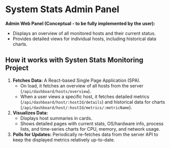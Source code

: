 # System Stats Admin Panel

**Admin Web Panel (Conceptual - to be fully implemented by the user):**
- Displays an overview of all monitored hosts and their current status.
- Provides detailed views for individual hosts, including historical data charts.

## How it works with Systen Stats Monitoring Project
1.  **Fetches Data:** A React-based Single Page Application (SPA).
    - On load, it fetches an overview of all hosts from the server (`/api/dashboard/hosts/overview`).
    - When a user views a specific host, it fetches detailed metrics (`/api/dashboard/host/:hostId/details`) and historical data for charts (`/api/dashboard/host/:hostId/metrics/:metricName`).
2.  **Visualizes Data:**
    - Displays host summaries in cards.
    - Shows detailed pages with current stats, OS/hardware info, process lists, and time-series charts for CPU, memory, and network usage.
3.  **Polls for Updates:** Periodically re-fetches data from the server API to keep the displayed metrics relatively up-to-date.